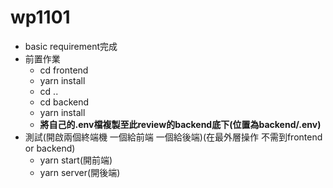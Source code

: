 # wp1101
- basic requirement完成
- 前置作業
  - cd frontend
  - yarn install
  - cd ..
  - cd backend 
  - yarn install
  - **將自己的.env檔複製至此review的backend底下(位置為backend/.env)** 
- 測試(開啟兩個終端機 一個給前端 一個給後端)(在最外層操作 不需到frontend or backend)
  - yarn start(開前端)
  - yarn server(開後端)
